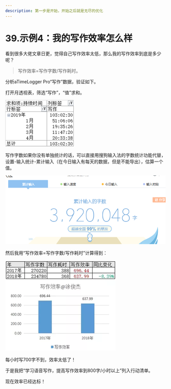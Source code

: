 ```yaml
---
description: 第一步是开始，开始之后就是无尽的优化
---
```


# 39.示例4：我的写作效率怎么样

看到很多大佬文章日更，觉得自己写作效率太低，那么我的写作效率到底是多少呢？

> 写作效率=写作字数/写作耗时。

分析aTimeLogger Pro“写作”数据，验证如下。

打开月透视表，筛选“写作”，“值”求和。

![](<../.gitbook/assets/图片 (118).png>)

写作字数如果你没有单独统计的话，可以直接用搜狗输入法的字数统计功能代替，设置-输入统计-累计输入（在今日输入有每天的数据，但是不能导出），估算一个值。

![](<../.gitbook/assets/图片 (119).png>)

然后我用“写作效率=写作字数/写作耗时”计算得到：

![](<../.gitbook/assets/图片 (120).png>)

每小时写700字不到，效率太低了！

于是我把“学习语音写作，提高写作效率到800字/小时以上”列入行动清单。

现在效率已经达标！
